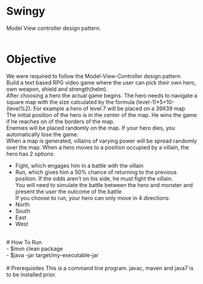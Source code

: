 # Swingy
  Model View controller design pattern. <br />
  <br />
# Objective <br />
  We were required to follow the Model-View-Controller design pattern <br />
  Build a text based RPG video game where the user can pick their own hero, own weapon, shield and strength(helm).<br />
  After choosing a hero the actual game begins. The hero needs to navigate a square map with the size calculated by the formula (level-1)*5+10-(level%2). For example a hero of level 7 will be placed on a 39X39 map <br />
  The initial position of the hero is in the center of the map. He wins the game if he reaches on of the borders of the map. <br />
  Enemies will be placed randomly on the map. If your hero dies, you automatically lose the game. <br />
  When a map is generated, villains of varying power will be spread randomly over the map. When a hero moves to a position occupied by a villain, the hero has 2 options: <br />
 - Fight, which engages him in a battle with the villain <br />
 - Run, which gives him a 50% chance of returning to the previous position. If the odds aren’t on his side, he must fight the villain. <br />
 You will need to simulate the battle between the hero and monster and present the user the outcome of the battle <br />
 If you choose to run, your hero can only move in 4 directions:<br />
  - North<br />
  - South <br />
  - East <br />
  - West <br />
<br />
# How To Run <br />
- $mvn clean package <br />
- $java -jar target/my-executable-jar <br />
<br />
# Prerequisites
  This is a command line program. javac, maven and java7 is to be installed prior.
